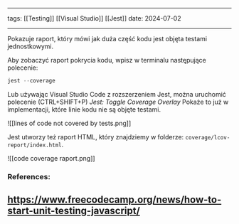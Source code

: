 
--- 
tags: [[Testing]] [[Visual Studio]] [[Jest]]
date: 2024-07-02

---
Pokazuje raport, który mówi jak duża część kodu jest objęta testami jednostkowymi.

Aby zobaczyć raport pokrycia kodu, wpisz w terminalu następujące polecenie:

```js
jest --coverage
```

Lub używając Visual Studio Code z rozszerzeniem Jest, można uruchomić polecenie (CTRL+SHIFT+P) _Jest: Toggle Coverage Overlay_ 
Pokaże to już w implementacji, które linie kodu nie są objęte testami.

![[lines of code not covered by tests.png]]

Jest utworzy też raport HTML, który znajdziemy w folderze: `coverage/lcov-report/index.html`.

![[code coverage raport.png]]

### References:

https://www.freecodecamp.org/news/how-to-start-unit-testing-javascript/
---



